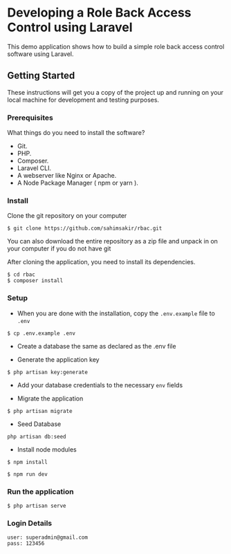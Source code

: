 # Developing a Role Back Access Control using Laravel
This demo application shows how to build a simple role back access control software using Laravel. 

## Getting Started
These instructions will get you a copy of the project up and running on your local machine for development and testing purposes.

### Prerequisites
What things do you need to install the software?

* Git.
* PHP.
* Composer.
* Laravel CLI.
* A webserver like Nginx or Apache.
* A Node Package Manager ( npm or yarn ).

### Install
Clone the git repository on your computer
```
$ git clone https://github.com/sahimsakir/rbac.git
```

You can also download the entire repository as a zip file and unpack in on your computer if you do not have git

After cloning the application, you need to install its dependencies. 
```
$ cd rbac
$ composer install
```

### Setup
- When you are done with the installation, copy the `.env.example` file to `.env`
```
$ cp .env.example .env
```
- Create a database the same as declared as the .env file

- Generate the application key
```
$ php artisan key:generate
```

- Add your database credentials to the necessary `env` fields

- Migrate the application
```
$ php artisan migrate
```

- Seed Database
```
php artisan db:seed
```

- Install node modules
```
$ npm install
```
```
$ npm run dev
```

### Run the application
```
$ php artisan serve
```

### Login Details
```
user: superadmin@gmail.com
pass: 123456
```
